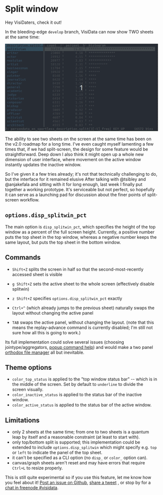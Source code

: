 # Split window

Hey VisiDaters, check it out!

In the bleeding-edge `develop` branch, VisiData can now show TWO sheets at the same time:

![gif or screenshot](/blog/assets/2020-splitwin-screenshot.gif)

The ability to see two sheets on the screen at the same time has been on the v2.0 roadmap for a long time.
I've even caught myself lamenting a few times that, if we had split-screen, the design for some feature would be straightforward.
Deep down I also think it might open up a whole new dimension of user interface, where movement on the active window instantly updates the inactive window.

So I've given it a few tries already; it's not that technically challenging to do, but the interface for it remained elusive
After talking with @tsibley and @anjakefala and sitting with it for long enough, last week I finally put together a working prototype.
It's serviceable but not perfect, so hopefully it can serve as a launching pad for discussion about the finer points of split-screen workflow.

## `options.disp_splitwin_pct`

The main option is `disp_splitwin_pct`, which specifies the height of the top window as a percent of the full screen height.
Currently, a positive number puts the top sheet in the top window, whereas a negative number keeps the same layout, but puts the top sheet in the bottom window.

## Commands

- `Shift+Z` splits the screen in half so that the second-most-recently accessed sheet is visible
- `g Shift+Z` sets the active sheet to the whole screen (effectively disable splitwin)
- `z Shift+Z` specifies `options.disp_splitwin_pct` exactly

- `Ctrl+^` (which already jumps to the previous sheet) naturally swaps the layout without changing the active panel

- `TAB` swaps the active panel, without changing the layout.  (note that this means the replay-advance command is currently disabled; I'm still not sure how all this is going to work.)

Its full implementation could solve several issues (choosing jointype/aggregators, [popup command help](https://github.com/saulpw/visidata/issues/293)) and would make a two panel [orthodox file manager](https://github.com/saulpw/visidata/issues/309) all but inevitable.

## Theme options

- `color_top_status` is applied to the "top window status bar" -- which is in the middle of the screen.  Set by default to `underline` to divide the screen visually.
- `color_inactive_status` is applied to the status bar of the inactive window.
- `color_active_status` is applied to the status bar of the active window.

## Limitations

- only 2 sheets at the same time; from one to two sheets is a quantum leap by itself and a reasonable constraint (at least to start with).
- only top/bottom split is supported; this implementation could be extended to include `options.disp_splitwin` which might specify e.g. `top` or `left` to indicate the panel of the top sheet.
- it can't be specified as a CLI option (no `disp_` or `color_` option can).
- canvas/graph sheets aren't reset and may have errors that require `Ctrl+L` to resize properly.

This is still quite experimental so if you use this feature, let me know how you feel about it!  [Post an issue on Github](https://github.com/saulpw/visidata/issues/new), [share a tweet](https://twitter.com/VisiData) , or stop by for a [chat in freenode #visidata](https://webchat.freenode.net/).

##
